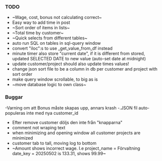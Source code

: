 ### TODO

- ~Wage, cost, bonus not calculating correct~
- Easy way to add time in post
- ~Sort order of items in lists~
- ~Total time by customer~
- ~Quick selects from different tables~
- auto run SQL on tables in sql-query window
- convert "iloc":s to use _get_value_from_df instead
- minute timer also store "current date", if it is different from stored, updated SELECTED DATE to new value (auto-set date at midnight)
- update customer/project should also update times values!
- change json sort file to be a column in db per customer and project with sort order
- make query window scrollable, to big as is
- ~move database logic to own class~

### Buggar

-Varning om att Bonus måste skapas upp, annars krash
-.JSON fil auto-populeras inte med nya customer_id
- Efter remove customer döljs den inte från "knapparna"
- comment not wraping text
- when minimizing and opening window all customer projects are minimized
- customer tab to tall, moving log to bottom
- ~Amount shows incorrect wage. I.e project_name = Förvaltning date_key = 20250502 is 133.31, shows 99.99~